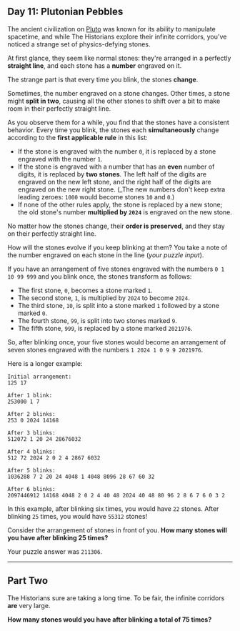 ## Day 11: Plutonian Pebbles

The ancient civilization on [Pluto](https://adventofcode.com/2019/day/20) was known 
for its ability to manipulate spacetime, and while The Historians explore their 
infinite corridors, you've noticed a strange set of physics-defying stones.

At first glance, they seem like normal stones: they're arranged in a perfectly 
**straight line**, and each stone has a **number** engraved on it.

The strange part is that every time you blink, the stones **change**.

Sometimes, the number engraved on a stone changes. Other times, a stone might **split 
in two**, causing all the other stones to shift over a bit to make room in their 
perfectly straight line.

As you observe them for a while, you find that the stones have a consistent behavior. 
Every time you blink, the stones each **simultaneously** change according to the **first 
applicable rule** in this list:

* If the stone is engraved with the number `0`, it is replaced by a stone engraved with the number `1`.
* If the stone is engraved with a number that has an **even** number of digits, it is replaced by **two stones**. The left half of the digits are engraved on the new left stone, and the right half of the digits are engraved on the new right stone. (_The new numbers don't keep extra leading zeroes: `1000` would become stones `10` and `0`.)
* If none of the other rules apply, the stone is replaced by a new stone; the old stone's number **multiplied by `2024`** is engraved on the new stone.

No matter how the stones change, their **order is preserved**, and they stay on their 
perfectly straight line.

How will the stones evolve if you keep blinking at them? You take a note of the number 
engraved on each stone in the line (_your puzzle input_).

If you have an arrangement of five stones engraved with the numbers `0 1 10 99 999` 
and you blink once, the stones transform as follows:

* The first stone, `0`, becomes a stone marked `1`.
* The second stone, `1`, is multiplied by `2024` to become `2024`.
* The third stone, `10`, is split into a stone marked `1` followed by a stone marked `0`.
* The fourth stone, `99`, is split into two stones marked `9`.
* The fifth stone, `999`, is replaced by a stone marked `2021976`.

So, after blinking once, your five stones would become an arrangement of seven stones 
engraved with the numbers `1 2024 1 0 9 9 2021976`.

Here is a longer example:

```
Initial arrangement:
125 17

After 1 blink:
253000 1 7

After 2 blinks:
253 0 2024 14168

After 3 blinks:
512072 1 20 24 28676032

After 4 blinks:
512 72 2024 2 0 2 4 2867 6032

After 5 blinks:
1036288 7 2 20 24 4048 1 4048 8096 28 67 60 32

After 6 blinks:
2097446912 14168 4048 2 0 2 4 40 48 2024 40 48 80 96 2 8 6 7 6 0 3 2
```

In this example, after blinking six times, you would have `22` stones. After 
blinking `25` times, you would have `55312` stones!

Consider the arrangement of stones in front of you. **How many stones will you have 
after blinking 25 times?**

Your puzzle answer was `211306`.

---

## Part Two

The Historians sure are taking a long time. To be fair, the infinite corridors **are** 
very large.

**How many stones would you have after blinking a total of 75 times?**


